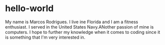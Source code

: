 # hello-world
My name is Marcos Rodrigues. I live ine Florida and I am a fitness enthusiast. I served in the United States Navy.ANother passion of mine is computers. I hope to further my knowledge when it comes to coding since it is something that I'm very interested in.
